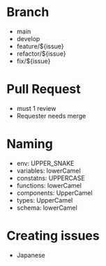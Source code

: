 # Branch
- main
- develop
- feature/${issue}
- refactor/${issue}
- fix/${issue}
# Pull Request
- must 1 review
- Requester needs merge
# Naming
- env: UPPER_SNAKE
- variables: lowerCamel
- constatns: UPPERCASE
- functions: lowerCamel
- components: UpperCamel
- types: UpperCamel
- schema: lowerCamel
# Creating issues
- Japanese
